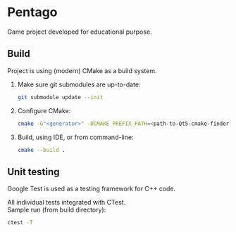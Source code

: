 Pentago
=======
Game project developed for educational purpose.

## Build

Project is using (modern) CMake as a build system.

1. Make sure git submodules are up-to-date:
    ```sh
    git submodule update --init
    ```

2. Configure CMake:
    ```sh
    cmake -G"<generator>" -DCMAKE_PREFIX_PATH=<path-to-Qt5-cmake-finders> <path-to-sources>
    ```

3. Build, using IDE, or from command-line:
    ```sh
    cmake --build .
    ```

## Unit testing

Google Test is used as a testing framework for C++ code.

All individual tests integrated with CTest.
<br>Sample run (from build directory):
```sh
ctest -T
```
